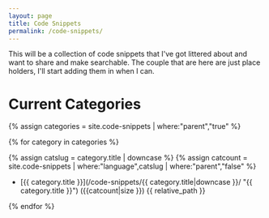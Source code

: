 ```yaml
---
layout: page
title: Code Snippets
permalink: /code-snippets/
---
```


This will be a collection of code snippets that I've got littered about and want to share and make searchable. The couple that are here are just place holders, I'll start adding them in when I can.

# Current Categories

{% assign categories = site.code-snippets | where:"parent","true" %}

{% for category in categories %}

  {% assign catslug = category.title | downcase %}
  {% assign catcount = site.code-snippets | where:"language",catslug | where:"parent","false" %}

  * [{{ category.title }}](/code-snippets/{{ category.title|downcase }}/ "{{ category.title }}") ({{catcount|size }}) {{ relative_path }}

{% endfor %}

